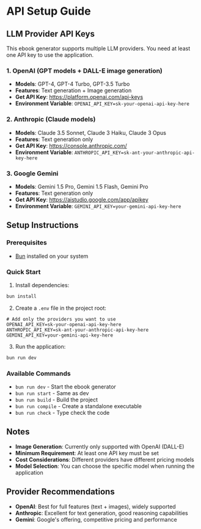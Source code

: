 # API Setup Guide

## LLM Provider API Keys

This ebook generator supports multiple LLM providers. You need at least one API key to use the application.

### 1. OpenAI (GPT models + DALL-E image generation)
- **Models**: GPT-4, GPT-4 Turbo, GPT-3.5 Turbo
- **Features**: Text generation + Image generation
- **Get API Key**: https://platform.openai.com/api-keys
- **Environment Variable**: `OPENAI_API_KEY=sk-your-openai-api-key-here`

### 2. Anthropic (Claude models)
- **Models**: Claude 3.5 Sonnet, Claude 3 Haiku, Claude 3 Opus
- **Features**: Text generation only
- **Get API Key**: https://console.anthropic.com/
- **Environment Variable**: `ANTHROPIC_API_KEY=sk-ant-your-anthropic-api-key-here`

### 3. Google Gemini
- **Models**: Gemini 1.5 Pro, Gemini 1.5 Flash, Gemini Pro
- **Features**: Text generation only
- **Get API Key**: https://aistudio.google.com/app/apikey
- **Environment Variable**: `GEMINI_API_KEY=your-gemini-api-key-here`

## Setup Instructions

### Prerequisites
- [Bun](https://bun.sh/) installed on your system

### Quick Start

1. Install dependencies:
```bash
bun install
```

2. Create a `.env` file in the project root:
```env
# Add only the providers you want to use
OPENAI_API_KEY=sk-your-openai-api-key-here
ANTHROPIC_API_KEY=sk-ant-your-anthropic-api-key-here
GEMINI_API_KEY=your-gemini-api-key-here
```

3. Run the application:
```bash
bun run dev
```

### Available Commands

- `bun run dev` - Start the ebook generator
- `bun run start` - Same as dev
- `bun run build` - Build the project
- `bun run compile` - Create a standalone executable
- `bun run check` - Type check the code

## Notes

- **Image Generation**: Currently only supported with OpenAI (DALL-E)
- **Minimum Requirement**: At least one API key must be set
- **Cost Considerations**: Different providers have different pricing models
- **Model Selection**: You can choose the specific model when running the application

## Provider Recommendations

- **OpenAI**: Best for full features (text + images), widely supported
- **Anthropic**: Excellent for text generation, good reasoning capabilities
- **Gemini**: Google's offering, competitive pricing and performance 
